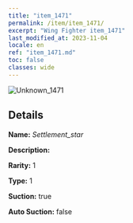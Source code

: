 ```yaml
---
title: "item_1471"
permalink: /item/item_1471/
excerpt: "Wing Fighter item_1471"
last_modified_at: 2023-11-04
locale: en
ref: "item_1471.md"
toc: false
classes: wide
---
```



 ![Unknown_1471](/images/item/Settlement_star_p.png)



## Details

 **Name:** *Settlement_star* 

 **Description:** 

 **Rarity:** 1 

 **Type:** 1 

 **Suction:** true 

 **Auto Suction:** false 


